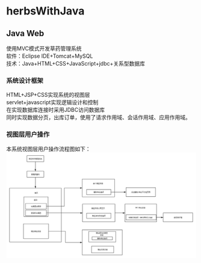 # herbsWithJava
## Java Web
使用MVC模式开发草药管理系统  
软件：Eclipse IDE+Tomcat+MySQL  
技术：Java+HTML+CSS+JavaScript+jdbc+关系型数据库  

### 系统设计框架 
HTML+JSP+CSS实现系统的视图层  
servlet+javascript实现逻辑设计和控制  
在实现数据库连接时采用JDBC访问数据库  
同时实现数据分页，出库订单，使用了请求作用域、会话作用域、应用作用域。  

### 视图层用户操作  
本系统视图层用户操作流程图如下：
![use](https://github.com/Duota-Ni/herbsWithJava/blob/master/Introduction/use.png?raw=true)


